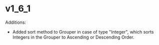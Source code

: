 ﻿# v1_6_1

Additions:
- Added sort method to Grouper in case of type "Integer", which sorts Integers in the Grouper to Ascending or Descending Order.